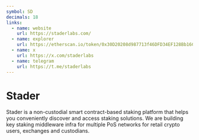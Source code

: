 ```yaml
---
symbol: SD
decimals: 18
links:
  - name: website
    url: https://staderlabs.com/
  - name: explorer
    url: https://etherscan.io/token/0x30D20208d987713f46DFD34EF128Bb16C404D10f
  - name: x
    url: https://x.com/staderlabs
  - name: telegram
    url: https://t.me/staderlabs
---
```


# Stader

Stader is a non-custodial smart contract-based staking platform that helps you conveniently discover and access staking solutions. We are building key staking middleware infra for multiple PoS networks for retail crypto users, exchanges and custodians.
